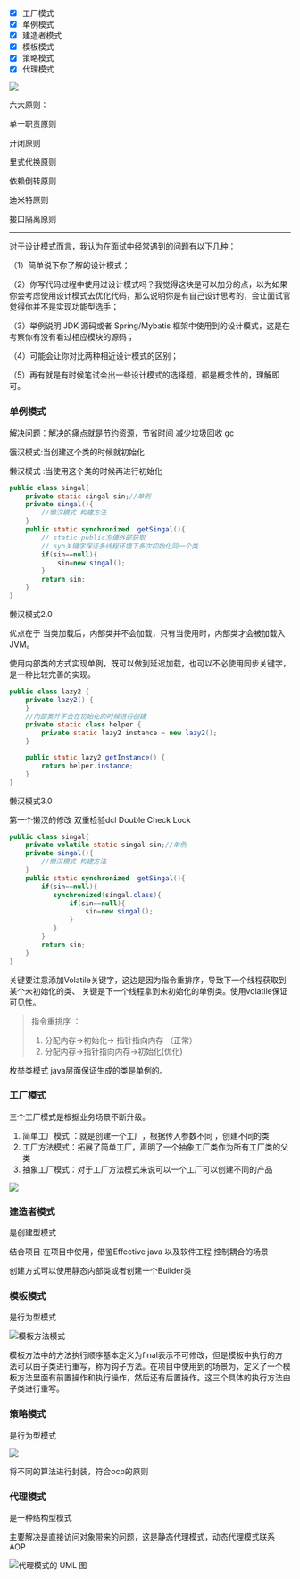 - [x] 工厂模式
- [x] 单例模式
- [x] 建造者模式
- [x] 模板模式
- [x] 策略模式
- [x] 代理模式

![](https://pic-go-youdaoyun-image.oss-cn-beijing.aliyuncs.com/pic-go-youdaoyun-image/20200314195356.png)

六大原则：

单一职责原则

开闭原则

里式代换原则

依赖倒转原则

迪米特原则

接口隔离原则

---

对于设计模式而言，我认为在面试中经常遇到的问题有以下几种：

（1）简单说下你了解的设计模式；

（2）你写代码过程中使用过设计模式吗？我觉得这块是可以加分的点，以为如果你会考虑使用设计模式去优化代码，那么说明你是有自己设计思考的，会让面试官觉得你并不是实现功能型选手；

（3）举例说明 JDK 源码或者 Spring/Mybatis 框架中使用到的设计模式，这是在考察你有没有看过相应模块的源码； 

（4）可能会让你对比两种相近设计模式的区别；

（5）再有就是有时候笔试会出一些设计模式的选择题，都是概念性的，理解即可。





### 单例模式

解决问题：解决的痛点就是节约资源，节省时间 减少垃圾回收 gc 

饿汉模式:当创建这个类的时候就初始化

懒汉模式 :当使用这个类的时候再进行初始化

```java
public class singal{
	private static singal sin;//单例
	private singal(){
        //懒汉模式 构建方法
    }
    public static synchronized  getSingal(){
        // static public方便外部获取
        // syn关键字保证多线程环境下多次初始化同一个类
        if(sin==null){
            sin=new singal();
        }
        return sin;
    }
}
```

懒汉模式2.0

优点在于 当类加载后，内部类并不会加载，只有当使用时，内部类才会被加载入JVM。

使用内部类的方式实现单例，既可以做到延迟加载，也可以不必使用同步关键字，是一种比较完善的实现。

```java
public class lazy2 {
    private lazy2() {
    }
    //内部类并不会在初始化的时候进行创建
    private static class helper {
        private static lazy2 instance = new lazy2();
    }

    public static lazy2 getInstance() {
        return helper.instance;
    }
}
```

懒汉模式3.0

第一个懒汉的修改 双重检验dcl Double Check Lock 

```java
public class singal{
	private volatile static singal sin;//单例
	private singal(){
        //懒汉模式 构建方法
    }
    public static synchronized  getSingal(){
        if(sin==null){
           synchronized(singal.class){
               if(sin==null){
                   sin=new singal();
               }
           }
        }
        return sin;
    }
}
```

关键要注意添加Volatile关键字，这边是因为指令重排序，导致下一个线程获取到某个未初始化的类、    关键是下一个线程拿到未初始化的单例类。使用volatile保证可见性。

> 指令重排序 ：
>
> 1. 分配内存->初始化-> 指针指向内存  （正常）
> 2. 分配内存->指针指向内存->初始化(优化)



枚举类模式 java层面保证生成的类是单例的。





### 工厂模式

三个工厂模式是根据业务场景不断升级。

1. 简单工厂模式 ：就是创建一个工厂，根据传入参数不同 ，创建不同的类
2. 工厂方法模式：拓展了简单工厂，声明了一个抽象工厂类作为所有工厂类的父类
3. 抽象工厂模式：对于工厂方法模式来说可以一个工厂可以创建不同的产品

![](https://pic-go-youdaoyun-image.oss-cn-beijing.aliyuncs.com/pic-go-youdaoyun-image/20200314204835.png)



### 建造者模式

是创建型模式

结合项目 在项目中使用，借鉴Effective java  以及软件工程 控制耦合的场景

创建方式可以使用静态内部类或者创建一个Builder类



### 模板模式

是行为型模式

![模板方法模式](https://user-gold-cdn.xitu.io/2017/12/11/16044b4b9701301c?imageView2/0/w/1280/h/960/format/webp/ignore-error/1)

模板方法中的方法执行顺序基本定义为final表示不可修改，但是模板中执行的方法可以由子类进行重写，称为钩子方法。在项目中使用到的场景为，定义了一个模板方法里面有前置操作和执行操作，然后还有后置操作。这三个具体的执行方法由子类进行重写。

### 策略模式

是行为型模式

![](https://pic-go-youdaoyun-image.oss-cn-beijing.aliyuncs.com/pic-go-youdaoyun-image/20200314211241.png)

将不同的算法进行封装，符合ocp的原则

### 代理模式

是一种结构型模式

主要解决是直接访问对象带来的问题，这是静态代理模式，动态代理模式联系AOP

![代理模式的 UML 图](https://www.runoob.com/wp-content/uploads/2014/08/proxy_pattern_uml_diagram.jpg)


